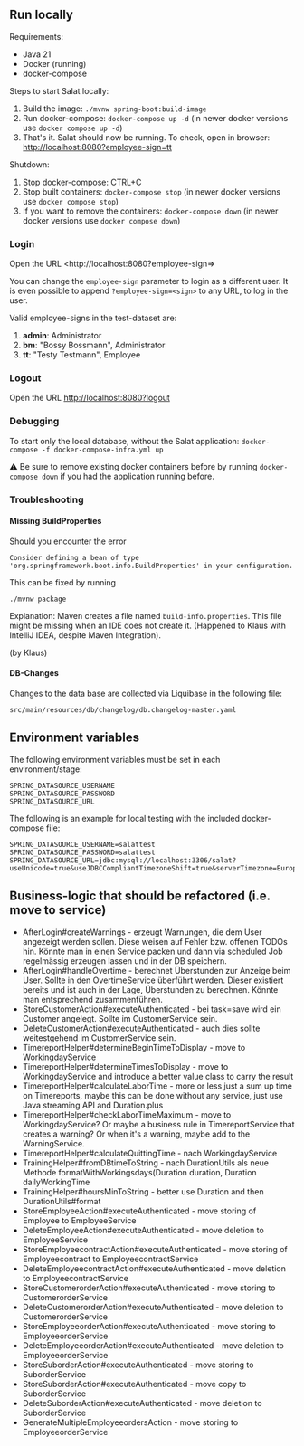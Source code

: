 ## Run locally

Requirements:

- Java 21
- Docker (running)
- docker-compose

Steps to start Salat locally:

1. Build the image: `./mvnw spring-boot:build-image`
2. Run docker-compose: `docker-compose up -d` (in newer docker versions use `docker compose up -d`)
3. That's it. Salat should now be running. To check, open in browser: <http://localhost:8080?employee-sign=tt>

Shutdown:
1. Stop docker-compose: CTRL+C
2. Stop built containers: `docker-compose stop` (in newer docker versions use `docker compose stop`)
3. If you want to remove the containers: `docker-compose down` (in newer docker versions use `docker compose down`)

### Login
Open the URL <http://localhost:8080?employee-sign=<sign>>

You can change the `employee-sign` parameter to login as a different user.
It is even possible to append `?employee-sign=<sign>` to any URL, to log in the user.

Valid employee-signs in the test-dataset are:
  1. **admin**: Administrator
  2. **bm**: "Bossy Bossmann", Administrator
  3. **tt**: "Testy Testmann", Employee

### Logout
Open the URL <http://localhost:8080?logout>

### Debugging
To start only the local database, without the Salat application:
`docker-compose -f docker-compose-infra.yml up`

⚠️ Be sure to remove existing docker containers before by running `docker-compose down` if you had the application running before.


### Troubleshooting

#### Missing BuildProperties
Should you encounter the error

    Consider defining a bean of type 'org.springframework.boot.info.BuildProperties' in your configuration.

This can be fixed by running

    ./mvnw package

Explanation: Maven creates a file named `build-info.properties`.
This file might be missing when an IDE does not create it. (Happened to Klaus with IntelliJ IDEA, despite Maven Integration).

(by Klaus)

#### DB-Changes
Changes to the data base are collected via Liquibase in the following file:

    src/main/resources/db/changelog/db.changelog-master.yaml

## Environment variables

The following environment variables must be set in each environment/stage:

```
SPRING_DATASOURCE_USERNAME
SPRING_DATASOURCE_PASSWORD
SPRING_DATASOURCE_URL
```

The following is an example for local testing with the included docker-compose file:

```
SPRING_DATASOURCE_USERNAME=salattest
SPRING_DATASOURCE_PASSWORD=salattest
SPRING_DATASOURCE_URL=jdbc:mysql://localhost:3306/salat?useUnicode=true&useJDBCCompliantTimezoneShift=true&serverTimezone=Europe/Berlin&useLegacyDatetimeCode=false&autoReconnect=true
```

## Business-logic that should be refactored (i.e. move to service)

- AfterLogin#createWarnings - erzeugt Warnungen, die dem User angezeigt werden sollen. Diese weisen 
  auf Fehler bzw. offenen TODOs hin. Könnte man in einen Service packen und dann via
  scheduled Job regelmässig erzeugen lassen und in der DB speichern.
- AfterLogin#handleOvertime - berechnet Überstunden zur Anzeige beim User. Sollte in den OvertimeService
  überführt werden. Dieser existiert bereits und ist auch in der Lage, Überstunden zu
  berechnen. Könnte man entsprechend zusammenführen.
- StoreCustomerAction#executeAuthenticated - bei task=save wird ein Customer angelegt. Sollte im 
  CustomerService sein.
- DeleteCustomerAction#executeAuthenticated - auch dies sollte weitestgehend im CustomerService sein.
- TimereportHelper#determineBeginTimeToDisplay - move to WorkingdayService
- TimereportHelper#determineTimesToDisplay - move to WorkingdayService and introduce a better value class
  to carry the result
- TimereportHelper#calculateLaborTime - more or less just a sum up time on Timereports,
  maybe this can be done without any service, just use Java streaming API and Duration.plus
- TimereportHelper#checkLaborTimeMaximum - move to WorkingdayService? Or maybe a business rule in
  TimereportService that creates a warning? Or when it's a warning, maybe add to the WarningService.
- TimereportHelper#calculateQuittingTime - nach WorkingdayService
- TrainingHelper#fromDBtimeToString - nach DurationUtils als neue Methode
  formatWithWorkingsdays(Duration duration, Duration dailyWorkingTime
- TrainingHelper#hoursMinToString - better use Duration and then DurationUtils#format
- StoreEmployeeAction#executeAuthenticated - move storing of Employee to EmployeeService
- DeleteEmployeeAction#executeAuthenticated - move deletion to EmployeeService
- StoreEmployeecontractAction#executeAuthenticated - move storing of Employeecontract to EmployeecontractService
- DeleteEmployeecontractAction#executeAuthenticated - move deletion to EmployeecontractService
- StoreCustomerorderAction#executeAuthenticated - move storing to CustomerorderService
- DeleteCustomerorderAction#executeAuthenticated - move deletion to CustomerorderService
- StoreEmployeeorderAction#executeAuthenticated - move storing to EmployeeorderService
- DeleteEmployeeorderAction#executeAuthenticated - move deletion to EmployeeorderService
- StoreSuborderAction#executeAuthenticated - move storing to SuborderService
- StoreSuborderAction#executeAuthenticated - move copy to SuborderService
- DeleteSuborderAction#executeAuthenticated - move deletion to SuborderService
- GenerateMultipleEmployeeordersAction - move storing to EmployeeorderService
